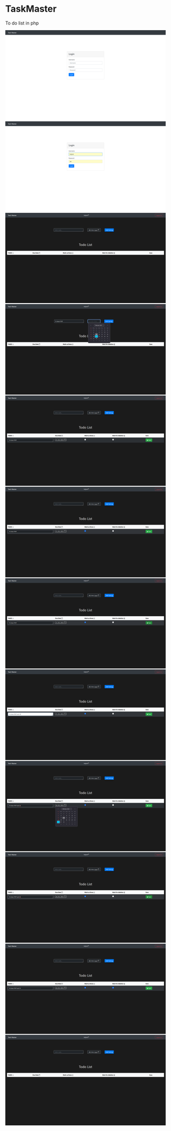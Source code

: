 # TaskMaster
To do list in php

![](https://raw.githubusercontent.com/Brijeshkrishna/TaskMaster/main/img/1.png)
![](https://raw.githubusercontent.com/Brijeshkrishna/TaskMaster/main/img/2.png)
![](https://raw.githubusercontent.com/Brijeshkrishna/TaskMaster/main/img/3.png)
![](https://raw.githubusercontent.com/Brijeshkrishna/TaskMaster/main/img/4.png)
![](https://raw.githubusercontent.com/Brijeshkrishna/TaskMaster/main/img/5.png)
![](https://raw.githubusercontent.com/Brijeshkrishna/TaskMaster/main/img/6.png)
![](https://raw.githubusercontent.com/Brijeshkrishna/TaskMaster/main/img/7.png)
![](https://raw.githubusercontent.com/Brijeshkrishna/TaskMaster/main/img/8.png)
![](https://raw.githubusercontent.com/Brijeshkrishna/TaskMaster/main/img/9.png)
![](https://raw.githubusercontent.com/Brijeshkrishna/TaskMaster/main/img/10.png)
![](https://raw.githubusercontent.com/Brijeshkrishna/TaskMaster/main/img/11.png)
![](https://raw.githubusercontent.com/Brijeshkrishna/TaskMaster/main/img/12.png)
